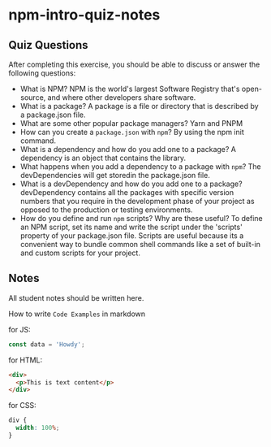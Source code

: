 # npm-intro-quiz-notes

## Quiz Questions

After completing this exercise, you should be able to discuss or answer the following questions:

- What is NPM?
  NPM is the world's largest Software Registry that's open-source, and where other developers share software.
- What is a package?
  A package is a file or directory that is described by a package.json file.
- What are some other popular package managers?
  Yarn and PNPM
- How can you create a `package.json` with `npm`?
  By using the npm init command.
- What is a dependency and how do you add one to a package?
  A dependency is an object that contains the library.
- What happens when you add a dependency to a package with `npm`?
  The devDependencies will get storedin the package.json file.
- What is a devDependency and how do you add one to a package?
  devDependency contains all the packages with specific version numbers that you require in the development phase of your project as opposed to the production or testing environments.
- How do you define and run `npm` scripts? Why are these useful?
  To define an NPM script, set its name and write the script under the 'scripts' property of your package.json file. Scripts are useful because its a convenient way to bundle common shell commands like a set of built-in and custom scripts for your project.

## Notes

All student notes should be written here.

How to write `Code Examples` in markdown

for JS:

```javascript
const data = 'Howdy';
```

for HTML:

```html
<div>
  <p>This is text content</p>
</div>
```

for CSS:

```css
div {
  width: 100%;
}
```
